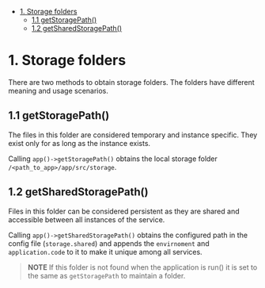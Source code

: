 
- [1. Storage folders](#1-storage-folders)
  - [1.1 getStoragePath()](#11-getstoragepath)
  - [1.2 getSharedStoragePath()](#12-getsharedstoragepath)

# 1. Storage folders
There are two methods to obtain storage folders. The folders have different meaning and usage scenarios.

## 1.1 getStoragePath()
The files in this folder are considered temporary and instance specific. They exist only for as long as the instance exists.

Calling `app()->getStoragePath()` obtains the local storage folder `/<path_to_app>/app/src/storage`.

## 1.2 getSharedStoragePath()
Files in this folder can be considered persistent as they are shared and accessible between all instances of the service.

Calling `app()->getSharedStoragePath()` obtains the configured path in the config file (`storage.shared`) and appends
the `envirnoment` and `application.code` to it to make it unique among all services.

> **NOTE** If this folder is not found when the application is run() it is set to the same as `getStoragePath` to maintain a folder.
